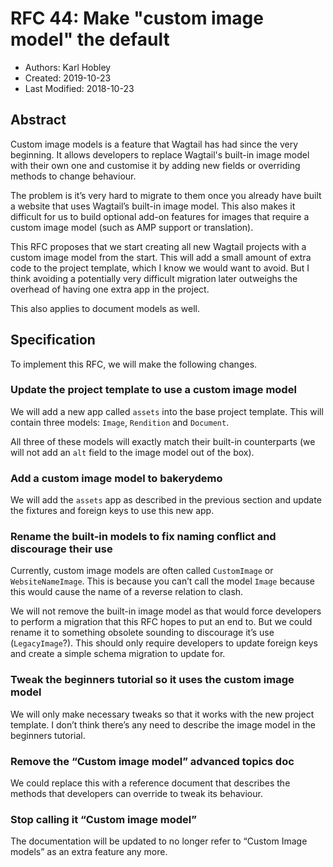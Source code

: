 # RFC 44: Make "custom image model" the default

* Authors: Karl Hobley
* Created: 2019-10-23
* Last Modified: 2018-10-23

## Abstract

Custom image models is a feature that Wagtail has had since the very beginning. It allows developers to replace Wagtail's built-in image model with their own one and customise it by adding new fields or overriding methods to change behaviour.

The problem is it’s very hard to migrate to them once you already have built a website that uses Wagtail’s built-in image model. This also makes it difficult for us to build optional add-on features for images that require a custom image model (such as AMP support or translation).

This RFC proposes that we start creating all new Wagtail projects with a custom image model from the start. This will add a small amount of extra code to the project template, which I know we would want to avoid. But I think avoiding a potentially very difficult migration later outweighs the overhead of having one extra app in the project.

This also applies to document models as well.

## Specification

To implement this RFC, we will make the following changes.


### Update the project template to use a custom image model

We will add a new app called `assets` into the base project template. This will contain three models: `Image`, `Rendition` and `Document`.

All three of these models will exactly match their built-in counterparts (we will not add an `alt` field to the image model out of the box).


### Add a custom image model to bakerydemo

We will add the `assets` app as described in the previous section and update the fixtures and foreign keys to use this new app.


### Rename the built-in models to fix naming conflict and discourage their use

Currently, custom image models are often called `CustomImage` or `WebsiteNameImage`. This is because you can’t call the model `Image` because this would cause the name of a reverse relation to clash.

We will not remove the built-in image model as that would force developers to perform a migration that this RFC hopes to put an end to. But we could rename it to something obsolete sounding to discourage it’s use (`LegacyImage`?). This should only require developers to update foreign keys and create a simple schema migration to update for.


### Tweak the beginners tutorial so it uses the custom image model

We will only make necessary tweaks so that it works with the new project template. I don’t think there’s any need to describe the image model in the beginners tutorial.


### Remove the “Custom image model” advanced topics doc

We could replace this with a reference document that describes the methods that developers can override to tweak its behaviour.


### Stop calling it “Custom image model”

The documentation will be updated to no longer refer to “Custom Image models” as an extra feature any more.


